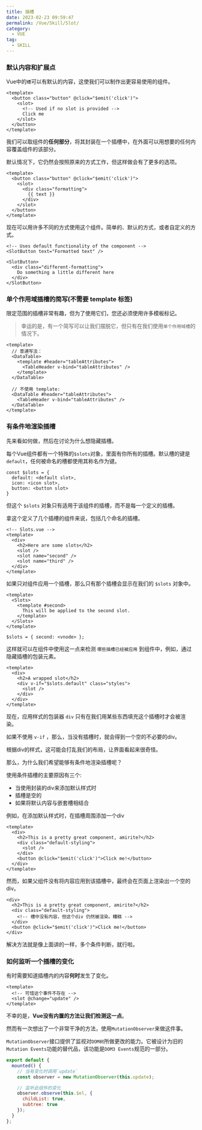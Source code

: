 ```yaml
---
title: 插槽
date: 2023-02-23 09:59:47
permalink: /Vue/Skill/Slot/
category:
  - VUE
tag:
  - SKILL
---
```


### 默认内容和扩展点

Vue中的`槽`可以有默认的内容，这使我们可以制作出更容易使用的组件。

```vue
<template>
  <button class="button" @click="$emit('click')">
    <slot>
      <!-- Used if no slot is provided -->
      Click me
    </slot>
  </button>
</template>
```

我们可以取组件的**任何部分**，将其封装在一个插槽中，在外面可以用想要的任何内容覆盖组件的该部分。

默认情况下，它仍然会按照原来的方式工作，但这样做会有了更多的选项。

```vue
<template>
  <button class="button" @click="$emit('click')">
    <slot>
      <div class="formatting">
        {{ text }}
      </div>
    </slot>
  </button>
</template>
```

现在可以用许多不同的方式使用这个组件。简单的、默认的方式，或者自定义的方式。

```vue
<!-- Uses default functionality of the component -->
<SlotButton text="Formatted text" />

<SlotButton>
  <div class="different-formatting">
    Do something a little different here
  </div>
</SlotButton>
```

### 单个作用域插槽的简写(不需要 template 标签)

限定范围的插槽非常有趣，但为了使用它们，您还必须使用许多模板标记。

> 幸运的是，有一个简写可以让我们摆脱它，但只有在我们使用`单个作用域槽`的情况下。

```vue
<template>
  // 普通写法：
  <DataTable>
    <template #header="tableAttributes">
      <TableHeader v-bind="tableAttributes" />
    </template>
  </DataTable>
  
  // 不使用 template:
  <DataTable #header="tableAttributes">
    <TableHeader v-bind="tableAttributes" />
  </DataTable>
</template>
```

### 有条件地渲染插槽

先来看如何做，然后在讨论为什么想隐藏插槽。

每个Vue组件都有一个特殊的`$slots`对象，里面有你所有的插槽。默认槽的键是`default`，任何被命名的槽都使用其称名作为键。

```vue
const $slots = {
  default: <default slot>,
  icon: <icon slot>,
  button: <button slot>
}
```

但这个 `$slots` 对象只有适用于该组件的插槽，而不是每一个定义的插槽。

拿这个定义了几个插槽的组件来说，包括几个命名的插槽。

```vue
<!-- Slots.vue -->
<template>
  <div>
    <h2>Here are some slots</h2>
    <slot />
    <slot name="second" />
    <slot name="third" />
  </div>
</template>
```

如果只对组件应用一个插槽，那么只有那个插槽会显示在我们的 `$slots` 对象中。

```vue
<template>
  <Slots>
    <template #second>
      This will be applied to the second slot.
    </template>
  </Slots>
</template>

$slots = { second: <vnode> };
```

这样就可以在组件中使用这一点来检测 `哪些插槽已经被应用` 到组件中，例如，通过隐藏插槽的包装元素。

```vue
<template>
  <div>
    <h2>A wrapped slot</h2>
    <div v-if="$slots.default" class="styles">
      <slot />
    </div>
  </div>
</template>
```

现在，应用样式的包装器 `div` 只有在我们用某些东西填充这个插槽时才会被渲染。

如果不使用 `v-if` ，那么，当没有插槽时，就会得到一个空的不必要的div。

根据div的样式，这可能会打乱我们的布局，让界面看起来很奇怪。

那么，为什么我们希望能够有条件地渲染插槽呢？

使用条件插槽的主要原因有三个:

- 当使用封装的div来添加默认样式时
- 插槽是空的
- 如果将默认内容与嵌套槽相结合

例如，在添加默认样式时，在插槽周围添加一个div

```vue
<template>
  <div>
    <h2>This is a pretty great component, amirite?</h2>
    <div class="default-styling">
      <slot />
    </div>
    <button @click="$emit('click')">Click me!</button>
  </div>
</template>
```

然而，如果父组件没有将内容应用到该插槽中，最终会在页面上渲染出一个空的div。

```vue
<div>
  <h2>This is a pretty great component, amirite?</h2>
  <div class="default-styling">
    <!-- 槽中没有内容，但这个div 仍然被渲染。糟糕 -->
  </div>
  <button @click="$emit('click')">Click me!</button>
</div>
```

解决方法就是像上面讲的一样，多个条件判断，就行啦。

### 如何监听一个插槽的变化

有时需要知道插槽内的内容**何时**发生了变化。

```vue
<template>
  <!-- 可惜这个事件不存在 -->
  <slot @change="update" />
</template>
```

不幸的是，**Vue没有内置的方法让我们检测这一点**。

然而有一次想出了一个非常干净的方法，使用`MutationObserver`来做这件事。

`MutationObserver`接口提供了监视对`DOM树`所做更改的能力。它被设计为旧的`Mutation Events`功能的替代品，该功能是`DOM3 Events`规范的一部分。

```js
export default {
  mounted() {
    // 当有变化时调用`update`
    const observer = new MutationObserver(this.update);

    // 监听此组件的变化
    observer.observe(this.$el, {
      childList: true,
      subtree: true
    });
  }
};
```
